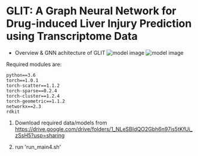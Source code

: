# GLIT: A Graph Neural Network for Drug-induced Liver Injury Prediction using Transcriptome Data

- Overview & GNN achitecture of GLIT
![model image](wordflowA.png)
![model image](wordflowA.png)

Required modules are:

```
python==3.6
torch==1.0.1
torch-scatter==1.1.2
torch-sparse==0.2.4
torch-cluster==1.2.4
torch-geometric==1.1.2
networkx==2.3
rdkit
```

1. Download required data/models from https://drive.google.com/drive/folders/1_NLeSBIdQO2Gbh6n97is5tKfUi_zSsH5?usp=sharing

2. run 'run_main4.sh'
